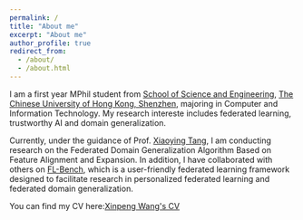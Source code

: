 ```yaml
---
permalink: /
title: "About me"
excerpt: "About me"
author_profile: true
redirect_from: 
  - /about/
  - /about.html
---
```


I am a first year MPhil student from [School of Science and Engineering](https://sse.cuhk.edu.cn/en), [The Chinese University of Hong Kong, Shenzhen](https://www.cuhk.edu.cn/en), majoring in Computer and Information Technology. My research intereste includes federated learning, trustworthy AI and domain generalization.

Currently, under the guidance of Prof. [Xiaoying Tang](https://sse.cuhk.edu.cn/en/faculty/tangxiaoying), I am conducting research on the Federated Domain Generalization Algorithm Based on Feature Alignment and Expansion. In addition, I have collaborated with others on [FL-Bench](https://github.com/KarhouTam/FL-bench), which is a user-friendly federated learning framework designed to facilitate research in personalized federated learning and federated domain generalization.

You can find my CV here:[Xinpeng Wang's CV](/files/CV.pdf) 

